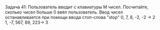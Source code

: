 Задача 41: Пользователь вводит с клавиатуры M чисел. Посчитайте, сколько чисел больше 0 ввёл пользователь. Ввод чисел останавливается при помощи ввода стоп-слова "stop"
0, 7, 8, -2, -2 -> 2
1, -7, 567, 89, 223-> 3